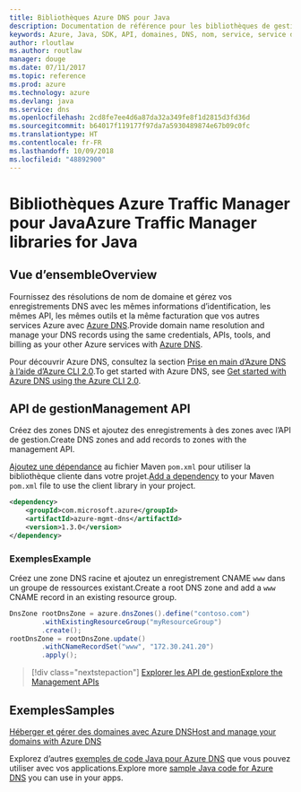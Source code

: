 ```yaml
---
title: Bibliothèques Azure DNS pour Java
description: Documentation de référence pour les bibliothèques de gestion Azure DNS Java
keywords: Azure, Java, SDK, API, domaines, DNS, nom, service, service de nom de domaine
author: rloutlaw
ms.author: routlaw
manager: douge
ms.date: 07/11/2017
ms.topic: reference
ms.prod: azure
ms.technology: azure
ms.devlang: java
ms.service: dns
ms.openlocfilehash: 2cd8fe7ee4d6a87da32a349fe8f1d2815d3fd36d
ms.sourcegitcommit: b64017f119177f97da7a5930489874e67b09c0fc
ms.translationtype: HT
ms.contentlocale: fr-FR
ms.lasthandoff: 10/09/2018
ms.locfileid: "48892900"
---
```

# <a name="azure-traffic-manager-libraries-for-java"></a><span data-ttu-id="fa038-104">Bibliothèques Azure Traffic Manager pour Java</span><span class="sxs-lookup"><span data-stu-id="fa038-104">Azure Traffic Manager libraries for Java</span></span>

## <a name="overview"></a><span data-ttu-id="fa038-105">Vue d’ensemble</span><span class="sxs-lookup"><span data-stu-id="fa038-105">Overview</span></span>

<span data-ttu-id="fa038-106">Fournissez des résolutions de nom de domaine et gérez vos enregistrements DNS avec les mêmes informations d’identification, les mêmes API, les mêmes outils et la même facturation que vos autres services Azure avec [Azure DNS](/azure/dns/dns-overview).</span><span class="sxs-lookup"><span data-stu-id="fa038-106">Provide domain name resolution and manage your DNS records using the same credentials, APIs, tools, and billing as your other Azure services with [Azure DNS](/azure/dns/dns-overview).</span></span>

<span data-ttu-id="fa038-107">Pour découvrir Azure DNS, consultez la section [Prise en main d’Azure DNS à l’aide d’Azure CLI 2.0](/azure/dns/dns-getstarted-cli).</span><span class="sxs-lookup"><span data-stu-id="fa038-107">To get started with Azure DNS, see [Get started with Azure DNS using the Azure CLI 2.0](/azure/dns/dns-getstarted-cli).</span></span>

## <a name="management-api"></a><span data-ttu-id="fa038-108">API de gestion</span><span class="sxs-lookup"><span data-stu-id="fa038-108">Management API</span></span>

<span data-ttu-id="fa038-109">Créez des zones DNS et ajoutez des enregistrements à des zones avec l’API de gestion.</span><span class="sxs-lookup"><span data-stu-id="fa038-109">Create DNS zones and add records to zones with the management API.</span></span>

<span data-ttu-id="fa038-110">[Ajoutez une dépendance](https://maven.apache.org/guides/getting-started/index.html#How_do_I_use_external_dependencies) au fichier Maven `pom.xml` pour utiliser la bibliothèque cliente dans votre projet.</span><span class="sxs-lookup"><span data-stu-id="fa038-110">[Add a dependency](https://maven.apache.org/guides/getting-started/index.html#How_do_I_use_external_dependencies) to your Maven `pom.xml` file to use the client library in your project.</span></span>

```XML
<dependency>
    <groupId>com.microsoft.azure</groupId>
    <artifactId>azure-mgmt-dns</artifactId>
    <version>1.3.0</version>
</dependency>
```   

### <a name="example"></a><span data-ttu-id="fa038-111">Exemples</span><span class="sxs-lookup"><span data-stu-id="fa038-111">Example</span></span>

<span data-ttu-id="fa038-112">Créez une zone DNS racine et ajoutez un enregistrement CNAME `www` dans un groupe de ressources existant.</span><span class="sxs-lookup"><span data-stu-id="fa038-112">Create a root DNS zone and add a `www` CNAME record in an existing resource group.</span></span>

```java
DnsZone rootDnsZone = azure.dnsZones().define("contoso.com")
        .withExistingResourceGroup("myResourceGroup")
        .create();
rootDnsZone = rootDnsZone.update()
        .withCNameRecordSet("www", "172.30.241.20")
        .apply();
```

> [!div class="nextstepaction"]
> [<span data-ttu-id="fa038-113">Explorer les API de gestion</span><span class="sxs-lookup"><span data-stu-id="fa038-113">Explore the Management APIs</span></span>](/java/api/overview/azure/dns/management)

## <a name="samples"></a><span data-ttu-id="fa038-114">Exemples</span><span class="sxs-lookup"><span data-stu-id="fa038-114">Samples</span></span>

[<span data-ttu-id="fa038-115">Héberger et gérer des domaines avec Azure DNS</span><span class="sxs-lookup"><span data-stu-id="fa038-115">Host and manage your domains with Azure DNS</span></span>](https://github.com/Azure-Samples/dns-java-host-and-manage-your-domains)

<span data-ttu-id="fa038-116">Explorez d’autres [exemples de code Java pour Azure DNS](https://azure.microsoft.com/resources/samples/?platform=java&term=dns) que vous pouvez utiliser avec vos applications.</span><span class="sxs-lookup"><span data-stu-id="fa038-116">Explore more [sample Java code for Azure DNS](https://azure.microsoft.com/resources/samples/?platform=java&term=dns) you can use in your apps.</span></span>

<!---Loc Comment: Please, refer to conversation section to check the issue. Thanks.--->
